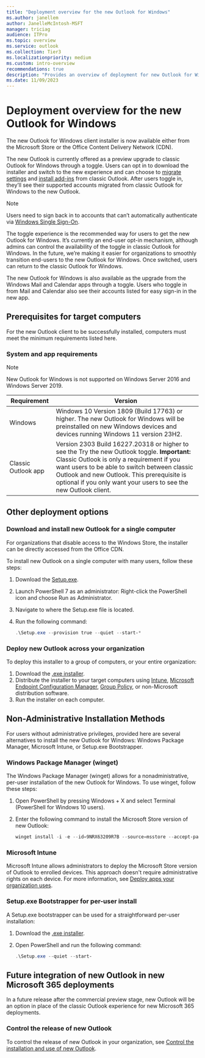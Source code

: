 ```yaml
---
title: "Deployment overview for the new Outlook for Windows"
ms.author: janellem
author: JanelleMcIntosh-MSFT
manager: triciag
audience: ITPro
ms.topic: overview
ms.service: outlook
ms.collection: Tier3
ms.localizationpriority: medium
ms.custom: intro-overview
recommendations: true
description: "Provides an overview of deployment for new Outlook for Windows"
ms.date: 11/09/2023
---
```


# Deployment overview for the new Outlook for Windows

The new Outlook for Windows client installer is now available either from the Microsoft Store or the Office Content Delivery Network (CDN).

The new Outlook is currently offered as a preview upgrade to classic Outlook for Windows through a toggle. Users can opt in to download the installer and switch to the new experience and can choose to [migrate settings](https://support.microsoft.com/office/b85ce5ff-bef3-45ae-9e95-9d63c514abdc) and [install add-ins](install-web-add-ins.md) from classic Outlook. After users toggle in, they’ll see their supported accounts migrated from classic Outlook for Windows to the new Outlook.

> [!NOTE]
> Users need to sign back in to accounts that can’t automatically authenticate via [Windows Single Sign-On](/microsoft-365-apps/outlook/get-started/supported-account-types).

The toggle experience is the recommended way for users to get the new Outlook for Windows. It’s currently an end-user opt-in mechanism, although admins can control the availability of the toggle in classic Outlook for Windows. In the future, we’re making it easier for organizations to smoothly transition end-users to the new Outlook for Windows. Once switched, users can return to the classic Outlook for Windows.

The new Outlook for Windows is also available as the upgrade from the Windows Mail and Calendar apps through a toggle. Users who toggle in from Mail and Calendar also see their accounts listed for easy sign-in in the new app.

## Prerequisites for target computers

For the new Outlook client to be successfully installed, computers must meet the minimum requirements listed here.

### System and app requirements

> [!NOTE]
> New Outlook for Windows is not supported on Windows Server 2016 and Windows Server 2019.

Requirement | Version
------------|-------
Windows | Windows 10 Version 1809 (Build 17763) or higher. The new Outlook for Windows will be preinstalled on new Windows devices and devices running Windows 11 version 23H2.
Classic Outlook app | Version 2303 Build 16227.20318 or higher to see the Try the new Outlook toggle. **Important:** Classic Outlook is only a requirement if you want users to be able to switch between classic Outlook and new Outlook. This prerequisite is optional if you only want your users to see the new Outlook client.

## Other deployment options

### Download and install new Outlook for a single computer

For organizations that disable access to the Windows Store, the installer can be directly accessed from the Office CDN.

To install new Outlook on a single computer with many users, follow these steps:

1. Download the [Setup.exe](https://go.microsoft.com/fwlink/?linkid=2207851).
2. Launch PowerShell 7 as an administrator: Right-click the PowerShell icon and choose Run as Administrator.
3. Navigate to where the Setup.exe file is located.
4. Run the following command:

   ```powershell
   .\Setup.exe --provision true --quiet --start-*
   ```

### Deploy new Outlook across your organization

To deploy this installer to a group of computers, or your entire organization:

1. Download the [.exe installer](https://go.microsoft.com/fwlink/?linkid=2207851).
2. Distribute the installer to your target computers using [Intune](/mem/intune/fundamentals/what-is-intune), [Microsoft Endpoint Configuration Manager](/mem/configmgr/core/understand/introduction), [Group Policy](/troubleshoot/windows-server/group-policy/use-group-policy-to-install-software), or non-Microsoft distribution software.
3. Run the installer on each computer.

## Non-Administrative Installation Methods

For users without administrative privileges, provided here are several alternatives to install the new Outlook for Windows: Windows Package Manager, Microsoft Intune, or Setup.exe Bootstrapper.

### Windows Package Manager (winget)

The Windows Package Manager (winget) allows for a nonadministrative, per-user installation of the new Outlook for Windows. To use winget, follow these steps:

1. Open PowerShell by pressing Windows + X and select Terminal (PowerShell for Windows 10 users).
2. Enter the following command to install the Microsoft Store version of new Outlook:

   ```powershell
   winget install -i -e --id=9NRX63209R7B --source=msstore --accept-package-agreements
   ```

### Microsoft Intune

Microsoft Intune allows administrators to deploy the Microsoft Store version of Outlook to enrolled devices. This approach doesn't require administrative rights on each device. For more information, see [Deploy apps your organization uses](/mem/intune/fundamentals/manage-apps#deploy-apps-your-organization-uses).

### Setup.exe Bootstrapper for per-user install

A Setup.exe bootstrapper can be used for a straightforward per-user installation:

1. Download the [.exe installer](https://go.microsoft.com/fwlink/?linkid=2207851).
2. Open PowerShell and run the following command:

   ```powershell
   .\Setup.exe --quiet --start-
   ```

## Future integration of new Outlook in new Microsoft 365 deployments

In a future release after the commercial preview stage, new Outlook will be an option in place of the classic Outlook experience for new Microsoft 365 deployments.

### Control the release of new Outlook

To control the release of new Outlook in your organization, see [Control the installation and use of new Outlook](../get-started/control-install.md).